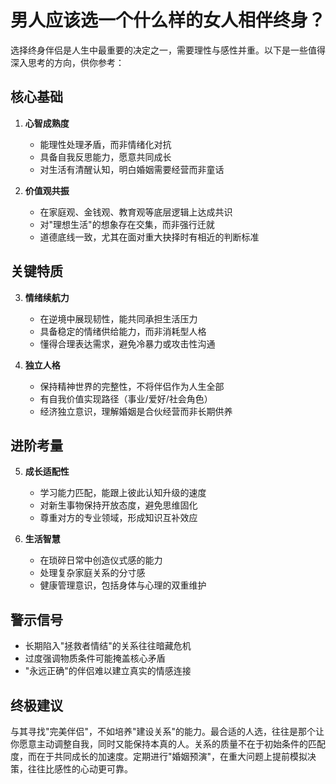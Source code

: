 # 男人应该选一个什么样的女人相伴终身？

选择终身伴侣是人生中最重要的决定之一，需要理性与感性并重。以下是一些值得深入思考的方向，供你参考：

## 核心基础

1. **心智成熟度**  

    - 能理性处理矛盾，而非情绪化对抗  
    - 具备自我反思能力，愿意共同成长  
    - 对生活有清醒认知，明白婚姻需要经营而非童话

2. **价值观共振**  

    - 在家庭观、金钱观、教育观等底层逻辑上达成共识  
    - 对"理想生活"的想象存在交集，而非强行迁就  
    - 道德底线一致，尤其在面对重大抉择时有相近的判断标准

## 关键特质

3. **情绪续航力**  

    - 在逆境中展现韧性，能共同承担生活压力  
    - 具备稳定的情绪供给能力，而非消耗型人格  
    - 懂得合理表达需求，避免冷暴力或攻击性沟通

4. **独立人格**  

    - 保持精神世界的完整性，不将伴侣作为人生全部  
    - 有自我价值实现路径（事业/爱好/社会角色）  
    - 经济独立意识，理解婚姻是合伙经营而非长期供养

## 进阶考量

5. **成长适配性**

    - 学习能力匹配，能跟上彼此认知升级的速度  
    - 对新生事物保持开放态度，避免思维固化  
    - 尊重对方的专业领域，形成知识互补效应

6. **生活智慧**  

    - 在琐碎日常中创造仪式感的能力  
    - 处理复杂家庭关系的分寸感  
    - 健康管理意识，包括身体与心理的双重维护

## 警示信号

- 长期陷入"拯救者情结"的关系往往暗藏危机  
- 过度强调物质条件可能掩盖核心矛盾  
- "永远正确"的伴侣难以建立真实的情感连接

## 终极建议

与其寻找"完美伴侣"，不如培养"建设关系"的能力。最合适的人选，往往是那个让你愿意主动调整自我，同时又能保持本真的人。关系的质量不在于初始条件的匹配度，而在于共同成长的加速度。定期进行"婚姻预演"，在重大问题上提前模拟决策，往往比感性的心动更可靠。